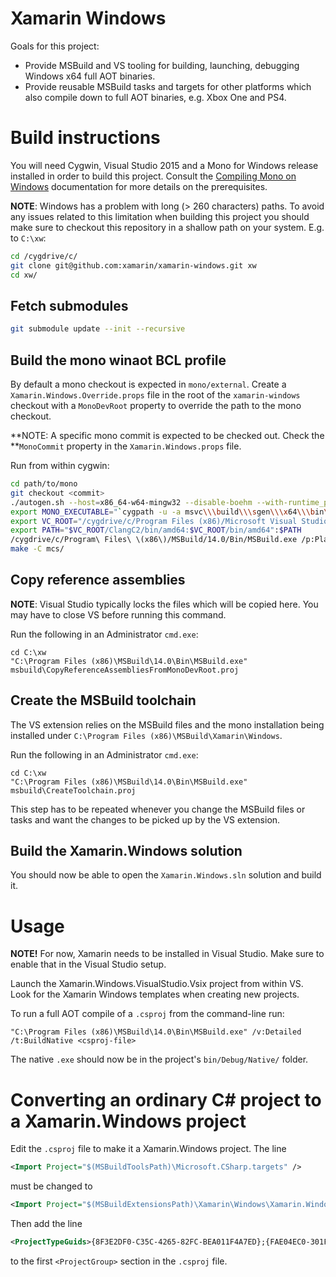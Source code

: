 Xamarin Windows
===============

Goals for this project:

 * Provide MSBuild and VS tooling for building, launching, debugging Windows
   x64 full AOT binaries.
 * Provide reusable MSBuild tasks and targets for other platforms which also
   compile down to full AOT binaries, e.g. Xbox One and PS4.

# Build instructions

You will need Cygwin, Visual Studio 2015 and a Mono for Windows release
installed in order to build this project. Consult the [Compiling Mono on
Windows](http://www.mono-project.com/docs/compiling-mono/windows/)
documentation for more details on the prerequisites.

**NOTE**: Windows has a problem with long (> 260 characters) paths. To avoid
any issues related to this limitation when building this project you should
make sure to checkout this repository in a shallow path on your system. E.g.
to `C:\xw`:

```bash
cd /cygdrive/c/
git clone git@github.com:xamarin/xamarin-windows.git xw
cd xw/
```

## Fetch submodules

```bash
git submodule update --init --recursive
```

## Build the mono winaot BCL profile

By default a mono checkout is expected in `mono/external`. Create a
`Xamarin.Windows.Override.props` file in the root of the `xamarin-windows`
checkout with a `MonoDevRoot` property to override the path to the mono
checkout.

**NOTE: A specific mono commit is expected to be checked out. Check the
**`MonoCommit` property in the `Xamarin.Windows.props` file.

Run from within cygwin:
```bash
cd path/to/mono
git checkout <commit>
./autogen.sh --host=x86_64-w64-mingw32 --disable-boehm --with-runtime_preset=winaot
export MONO_EXECUTABLE="`cygpath -u -a msvc\\\build\\\sgen\\\x64\\\bin\\\Release\\\mono-sgen.exe`"
export VC_ROOT="/cygdrive/c/Program Files (x86)/Microsoft Visual Studio 14.0/VC"
export PATH="$VC_ROOT/ClangC2/bin/amd64:$VC_ROOT/bin/amd64":$PATH
/cygdrive/c/Program\ Files\ \(x86\)/MSBuild/14.0/Bin/MSBuild.exe /p:PlatformToolset=v140 /p:Platform=x64 /p:Configuration=Release /p:MONO_TARGET_GC=sgen msvc/mono.sln
make -C mcs/
```

## Copy reference assemblies

**NOTE**: Visual Studio typically locks the files which will be copied here.
You may have to close VS before running this command.

Run the following in an Administrator `cmd.exe`:
```
cd C:\xw
"C:\Program Files (x86)\MSBuild\14.0\Bin\MSBuild.exe" msbuild\CopyReferenceAssembliesFromMonoDevRoot.proj
```

## Create the MSBuild toolchain

The VS extension relies on the MSBuild files and the mono installation being
installed under `C:\Program Files (x86)\MSBuild\Xamarin\Windows`.

Run the following in an Administrator `cmd.exe`:
```
cd C:\xw
"C:\Program Files (x86)\MSBuild\14.0\Bin\MSBuild.exe" msbuild\CreateToolchain.proj
```

This step has to be repeated whenever you change the MSBuild files or tasks
and want the changes to be picked up by the VS extension.

## Build the Xamarin.Windows solution

You should now be able to open the `Xamarin.Windows.sln` solution and build
it.

# Usage

**NOTE!** For now, Xamarin needs to be installed in Visual Studio. Make sure to enable that in the Visual Studio setup.

Launch the Xamarin.Windows.VisualStudio.Vsix project from within VS. Look for
the Xamarin Windows templates when creating new projects.

To run a full AOT compile of a `.csproj` from the command-line run:

```
"C:\Program Files (x86)\MSBuild\14.0\Bin\MSBuild.exe" /v:Detailed /t:BuildNative <csproj-file>
```

The native `.exe` should now be in the project's `bin/Debug/Native/` folder.


# Converting an ordinary C# project to a Xamarin.Windows project

Edit the `.csproj` file to make it a Xamarin.Windows project. The line

```xml
<Import Project="$(MSBuildToolsPath)\Microsoft.CSharp.targets" />
```

must be changed to 

```xml
<Import Project="$(MSBuildExtensionsPath)\Xamarin\Windows\Xamarin.Windows.CSharp.targets" />
```

Then add the line

```xml
<ProjectTypeGuids>{8F3E2DF0-C35C-4265-82FC-BEA011F4A7ED};{FAE04EC0-301F-11D3-BF4B-00C04F79EFBC}</ProjectTypeGuids>
```

to the first `<ProjectGroup>` section in the `.csproj` file.

